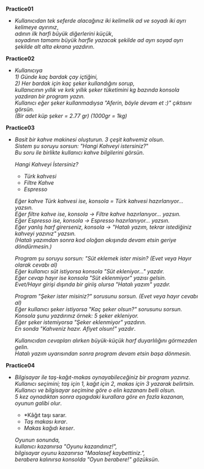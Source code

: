 **Practice01**
- *Kullanıcıdan tek seferde alacağınız iki kelimelik ad ve soyadı iki ayrı kelimeye ayırınız*,<br>
  *adının ilk harfi büyük diğerlerini küçük*,<br>
  *soyadının tamamı büyük harfle yazacak şekilde ad ayrı soyad ayrı şekilde alt alta ekrana yazdırın*.<br>

**Practice02**
- *Kullanıcıya*<br>
  *1) Günde kaç bardak çay içtiğini,<br>
  2) Her bardak için kaç şeker kullandığını sorup,<br>
  kullanıcının yıllık ve kırk yıllık şeker tüketimini kg bazında konsola yazdıran bir program yazın.<br>
  Kullanıcı eğer şeker kullanmadıysa "Aferin, böyle devam et :)" çıktısını görsün.<br>
  (Bir adet küp şeker = 2.77 gr) (1000gr = 1kg)*

**Practice03**
- *Basit bir kahve makinesi oluşturun. 3 çeşit kahvemiz olsun*.<br>
  *Sistem şu soruyu sorsun:  "Hangi Kahveyi istersiniz?*"<br>
  *Bu soru ile birlikte kullanıcı kahve bilgilerini görsün*.<br>
  
  *Hangi Kahveyi İstersiniz?*
  - *Türk kahvesi*
  - *Filtre Kahve*
  - *Espresso*
  
  *Eğer kahve Türk kahvesi ise, konsola = Türk kahvesi hazırlanıyor... yazsın.<br>
  Eğer filtre kahve ise,   konsola -> Filtre kahve hazırlanıyor...  yazsın.<br>
  Eğer Espresso ise, konsola ->  Espresso hazırlanıyor...   yazsın.<br>
  Eğer yanlış harf girerseniz, konsola -> "Hatalı yazım, tekrar istediğiniz kahveyi yazınız" yazsın.<br>
  (Hatalı yazımdan sonra kod oloğan akışında devam etsin geriye döndürmesin.)*

  *Program şu soruyu sorsun: "Süt eklemek ister misin? (Evet veya Hayır olarak cevabı al)<br>
  Eğer kullanıcı süt istiyorsa konsola "Süt ekleniyor..." yazdır.<br>
  Eğer cevap hayır ise konsola "Süt eklenmiyor" yazısı gelsin.<br>
  Evet/Hayır girişi dışında bir giriiş olursa "Hatalı yazım" yazdır.*
  
  *Program "Şeker ister misiniz?" sorusunu sorsun. (Evet veya hayır cevabı al)<br>
  Eğer kullanıcı şeker istiyorsa "Kaç şeker olsun?" sorusunu sorsun.<br>
  Konsola şunu yazdırınız örnek: 5 şeker ekleniyor.<br>
  Eğer şeker istemiyorsa "Şeker eklenmiyor" yazdırın.<br>
  En sonda "Kahveniz hazır. Afiyet olsun!" yazdır*.<br>
  
  *Kullanıcıdan cevapları alırken büyük-küçük harf duyarlılığını görmezden gelin.<br>
  Hatalı yazım uyarısından sonra program devam etsin başa dönmesin.*

**Practice04**
- *Bilgisayar ile taş-kağıt-makas oynayabileceğiniz bir program yazınız.<br>
  Kullanıcı seçimini; taş için 1, kağıt için 2, makas için 3 yazarak belirtsin.<br>
  Kullanıcı ve bilgisayar seçimine göre o elin kazananı belli olsun.<br>
  5 kez oynadıktan sonra aşagıdaki kurallara göre en fazla kazanan, oyunun galibi olur*.

  - *Kâğıt taşı sarar.
  - *Taş makası kırar*.
  - *Makas kağıdı keser*.
 
  *Oyunun sonunda,<br>
  kullanıcı kazanırsa "Oyunu kazandınız!",<br>
  bilgisayar oyunu kazanırsa "Maalasef kaybettiniz.",<br>
  berabera kalınırsa konsolda "Oyun berabere!" gözüksün*.

  

